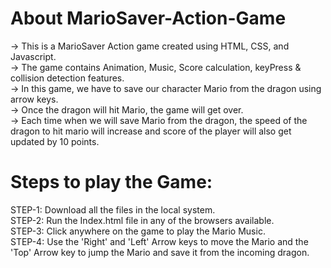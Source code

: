 # About MarioSaver-Action-Game
-> This is a MarioSaver Action game created using HTML, CSS, and Javascript.<br>
-> The game contains Animation, Music, Score calculation, keyPress & collision detection features.<br>
-> In this game, we have to save our character Mario from the dragon using arrow keys.<br>
-> Once the dragon will hit Mario, the game will get over.<br>
-> Each time when we will save Mario from the dragon, the speed of the dragon to hit mario will increase and score of the player will also get updated by 10 points.<br>

# Steps to play the Game:<br>
STEP-1: Download all the files in the local system.<br>
STEP-2: Run the Index.html file in any of the browsers available.<br>
STEP-3: Click anywhere on the game to play the Mario Music.<br>
STEP-4: Use the 'Right' and 'Left' Arrow keys to move the Mario and the 'Top' Arrow key to jump the Mario and save it from the incoming dragon.<br>
